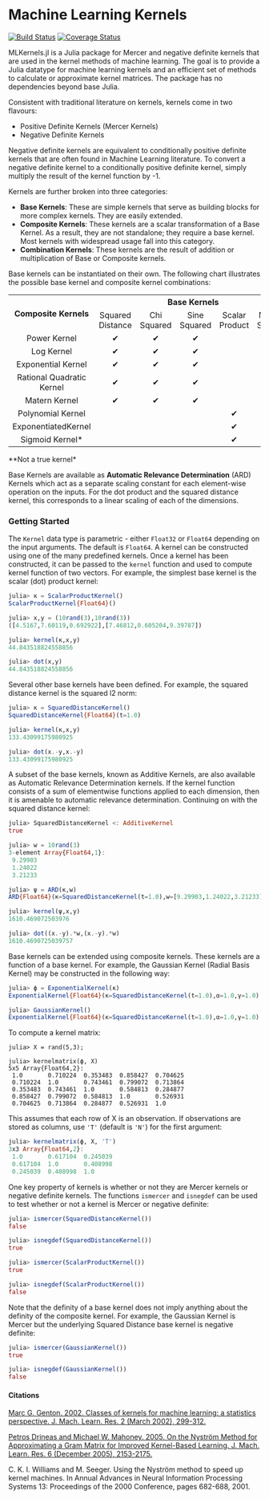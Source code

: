 # Machine Learning Kernels

[![Build Status](https://travis-ci.org/trthatcher/MLKernels.jl.svg?branch=master)](https://travis-ci.org/trthatcher/MLKernels.jl)
[![Coverage Status](https://coveralls.io/repos/trthatcher/MLKernels.jl/badge.svg)](https://coveralls.io/r/trthatcher/MLKernels.jl)

MLKernels.jl is a Julia package for Mercer and negative definite kernels that are used in the kernel methods of machine learning. The goal is to provide a Julia datatype for machine learning kernels and an efficient set of methods to calculate or approximate kernel matrices. The package has no dependencies beyond base Julia.

Consistent with traditional literature on kernels, kernels come in two flavours:
 - Positive Definite Kernels (Mercer Kernels)
 - Negative Definite Kernels

Negative definite kernels are equivalent to conditionally positive definite kernels that are often found in Machine Learning literature. To convert a negative definite kernel to a conditionally positive definite kernel, simply multiply the result of the kernel function by -1.

Kernels are further broken into three categories:

 - **Base Kernels**: These are simple kernels that serve as building blocks for more complex kernels. They are easily extended.
 - **Composite Kernels**: These kernels are a scalar transformation of a Base Kernel. As a result, they are not standalone; they require a base kernel. Most kernels with widespread usage fall into this category.
 - **Combination Kernels**: These kernels are the result of addition or multiplication of Base or Composite kernels.

Base kernels can be instantiated on their own. The following chart illustrates the possible base kernel and composite kernel combinations:

<table>
  <tr>
    <th rowspan="2">Composite Kernels</th>
    <th align="center" colspan="5">Base Kernels</th>
  </tr>
  <tr>
    <td align="center">Squared Distance</td>
    <td align="center">Chi Squared</td>
    <td align="center">Sine Squared</td>
    <td align="center">Scalar Product</td>
    <td align="center">Mercer Sigmoid</td>
  </tr>
  <tr>
    <td align="center">Power Kernel</td>
    <td align="center">&#10004;</td>
    <td align="center">&#10004;</td>
    <td align="center">&#10004;</td>
    <td align="center"></td>
    <td align="center"></td>
  </tr>
  <tr>
    <td align="center">Log Kernel</td>
    <td align="center">&#10004;</td>
    <td align="center">&#10004;</td>
    <td align="center">&#10004;</td>
    <td align="center"></td>
    <td align="center"></td>
  </tr>
  <tr>
    <td align="center">Exponential Kernel</td>
    <td align="center">&#10004;</td>
    <td align="center">&#10004;</td>
    <td align="center">&#10004;</td>
    <td align="center"></td>
    <td align="center"></td>
  </tr>
  <tr>
    <td align="center">Rational Quadratic Kernel</td>
    <td align="center">&#10004;</td>
    <td align="center">&#10004;</td>
    <td align="center">&#10004;</td>
    <td align="center"></td>
    <td align="center"></td>
  </tr>
  <tr>
    <td align="center">Matern Kernel</td>
    <td align="center">&#10004;</td>
    <td align="center">&#10004;</td>
    <td align="center">&#10004;</td>
    <td align="center"></td>
    <td align="center"></td>
  </tr>
  <tr>
    <td align="center">Polynomial Kernel</td>
    <td align="center"></td>
    <td align="center"></td>
    <td align="center"></td>
    <td align="center">&#10004;</td>
    <td align="center">&#10004;</td>
  </tr>
  <tr>
    <td align="center">ExponentiatedKernel</td>
    <td align="center"></td>
    <td align="center"></td>
    <td align="center"></td>
    <td align="center">&#10004;</td>
    <td align="center">&#10004;</td>
  </tr>
  <tr>
    <td align="center">Sigmoid Kernel*</td>
    <td align="center"></td>
    <td align="center"></td>
    <td align="center"></td>
    <td align="center">&#10004;</td>
    <td align="center">&#10004;</td>
  </tr>
</table>
**Not a true kernel*

Base Kernels are available as **Automatic Relevance Determination** (ARD) Kernels which act as a separate scaling constant for each element-wise operation on the inputs. For the dot product and the squared distance kernel, this corresponds to a linear scaling of each of the dimensions.

### Getting Started

The `Kernel` data type is parametric - either `Float32` or `Float64` depending on the input arguments. The default is `Float64`. A kernel can be constructed using one of the many predefined kernels. Once a kernel has been constructed, it can be passed to the `kernel` function and used to compute kernel function of two vectors. For example, the simplest base kernel is the scalar (dot) product kernel:

```julia
julia> κ = ScalarProductKernel()
ScalarProductKernel{Float64}()

julia> x,y = (10rand(3),10rand(3))
([4.5167,7.60119,0.692922],[7.46812,0.605204,9.39787])

julia> kernel(κ,x,y)
44.843518824558856

julia> dot(x,y)
44.843518824558856
```

Several other base kernels have been defined. For example, the squared distance kernel is the squared l2 norm:

```julia
julia> κ = SquaredDistanceKernel()
SquaredDistanceKernel{Float64}(t=1.0)

julia> kernel(κ,x,y)
133.43099175980925

julia> dot(x.-y,x.-y)
133.43099175980925
```
A subset of the base kernels, known as Additive Kernels, are also available as Automatic Relevance Determination kernels. If the kernel function consists of a sum of elementwise functions applied to each dimension, then it is amenable to automatic relevance determination. Continuing on with the squared distance kernel:

```julia
julia> SquaredDistanceKernel <: AdditiveKernel
true

julia> w = 10rand(3)
3-element Array{Float64,1}:
 9.29903
 1.24022
 3.21233

julia> ψ = ARD(κ,w)
ARD{Float64}(κ=SquaredDistanceKernel(t=1.0),w=[9.29903,1.24022,3.21233])

julia> kernel(ψ,x,y)
1610.469072503976

julia> dot((x.-y).*w,(x.-y).*w)
1610.4690725039757
```

Base kernels can be extended using composite kernels. These kernels are a function of a base kernel. For example, the Gaussian Kernel (Radial Basis Kernel) may be constructed in the following way:

```julia
julia> ϕ = ExponentialKernel(κ)
ExponentialKernel{Float64}(κ=SquaredDistanceKernel(t=1.0),α=1.0,γ=1.0)

julia> GaussianKernel()
ExponentialKernel{Float64}(κ=SquaredDistanceKernel(t=1.0),α=1.0,γ=1.0)
```

To compute a kernel matrix:

```
julia> X = rand(5,3);

julia> kernelmatrix(ϕ, X)
5x5 Array{Float64,2}:
 1.0       0.710224  0.353483  0.858427  0.704625
 0.710224  1.0       0.743461  0.799072  0.713864
 0.353483  0.743461  1.0       0.584813  0.284877
 0.858427  0.799072  0.584813  1.0       0.526931
 0.704625  0.713864  0.284877  0.526931  1.0     
```

This assumes that each row of X is an observation. If observations are stored as columns, use `'T'` (default is `'N'`) for the first argument:

```julia
julia> kernelmatrix(ϕ, X, 'T')
3x3 Array{Float64,2}:
 1.0       0.617104  0.245039
 0.617104  1.0       0.408998
 0.245039  0.408998  1.0   
```

One key property of kernels is whether or not they are Mercer kernels or negative definite kernels. The functions `ismercer` and `isnegdef` can be used to test whether or not a kernel is Mercer or negative definite:

```julia
julia> ismercer(SquaredDistanceKernel())
false

julia> isnegdef(SquaredDistanceKernel())
true

julia> ismercer(ScalarProductKernel())
true

julia> isnegdef(ScalarProductKernel())
false
```

Note that the definity of a base kernel does not imply anything about the definity of the composite kernel. For example, the Gaussian Kernel is Mercer but the underlying Squared Distance base kernel is negative definite:

```julia
julia> ismercer(GaussianKernel())
true

julia> isnegdef(GaussianKernel())
false
```

#### Citations

[Marc G. Genton. 2002. Classes of kernels for machine learning: a statistics perspective. J. Mach. Learn. Res. 2 (March 2002), 299-312.](http://dl.acm.org/citation.cfm?id=944815)

[Petros Drineas and Michael W. Mahoney. 2005. On the Nyström Method for Approximating a Gram Matrix for Improved Kernel-Based Learning. J. Mach. Learn. Res. 6 (December 2005), 2153-2175.](http://dl.acm.org/citation.cfm?id=1194916)

C. K. I. Williams and M. Seeger. Using the Nyström method to speed up kernel machines. In Annual Advances in Neural Information Processing Systems 13: Proceedings of the 2000 Conference, pages 682-688, 2001.
